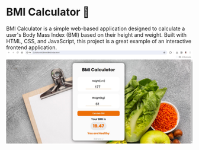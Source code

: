# BMI Calculator 🧮
BMI Calculator is a simple web-based application designed to calculate a user's Body Mass Index (BMI) based on their height and weight. Built with HTML, CSS, and JavaScript, this project is a great example of an interactive frontend application.
![Screenshot](bmiss.jpg)
